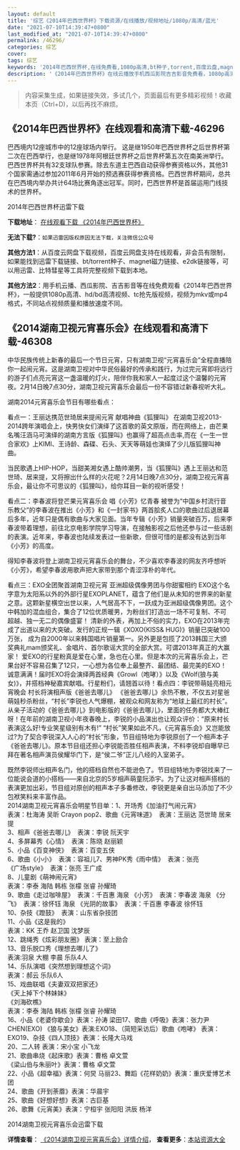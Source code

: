 ```yaml
---
layout: default
title: '综艺《2014年巴西世界杯》下载资源/在线播放/视频地址/1080p/高清/蓝光'
date: "2021-07-10T14:39:47+0800"
last_modified_at: "2021-07-10T14:39:47+0800"
permalink: /46296/
categories: 综艺
cover:
tags: 综艺
keywords: '2014年巴西世界杯,在线免费看,1080p高清,bt种子,torrent,百度云盘,magnet,磁力链,迅雷下载资源'
description: '《2014年巴西世界杯》在线云播放手机西瓜影院吉吉影音免费看，1080p高清bd/hd未删减完整版和tc抢先枪版，mkv/mp4格式，附带bt/torrent种子、magnet/磁力链、百度云盘、网盘资源迅雷下载链接'
---
```


>内容采集生成，如果链接失效，多试几个，页面最后有更多精彩视频！收藏本页（Ctrl+D)，以后再找不麻烦。


## 《2014年巴西世界杯》在线观看和高清下载-46296

巴西境内12座城市中的12座球场内举行。 这是继1950年巴西世界杯之后世界杯第二次在巴西举行，也是继1978年阿根廷世界杯之后世界杯第五次在南美洲举行。<br />巴西世界杯共有32支球队参赛。除去东道主巴西自动获得参赛资格以外，其他31个国家需通过参加2011年6月开始的预选赛获得参赛资格。巴西世界杯期间，总共在巴西境内举办共计64场比赛角逐出冠军。同时，巴西世界杯是首届运用门线技术的世界杯。<!---剧情end--->


2014年巴西世界杯迅雷下载

**下载地址**： [在线观看下载 《2014年巴西世界杯》](https://www.993dy.com//vod-detail-id-3550.html) 


**无法下载?**：`如果迅雷因版权原因无法下载，关注微信公众号 `

**其他方法1**：从百度云网盘下载视频，百度云网盘支持在线观看，非会员有限制，如果能找到迅雷下载链接、bt/torrent种子、magnet磁力链接、e2dk链接等，可以用迅雷、比特彗星等工具将完整视频下载到本地。

**其他方法2**：用手机云播、西瓜影院、吉吉影音等在线免费观看《2014年巴西世界杯》，一般提供1080p高清、hd/bd高清视频、tc抢先版视频，视频为mkv或mp4格式，不同站点视频质量和播放速度不同。


## 《2014湖南卫视元宵喜乐会》在线观看和高清下载-46308

中华民族传统上新春的最后一个节日元宵，只有湖南卫视“元宵喜乐会&rdquo;全程直播陪你一起闹元宵。这是湖南卫视对中华民俗最好的传承和践行，为过完元宵即将远行的游子们点亮元宵这一盏温暖的灯火，陪伴你我和家人一起度过这个温馨的元宵夜。2月14日晚7点30分，湖南卫视元宵喜乐会最后一份不容错过新春视听大礼。</p>湖南2014元宵喜乐会节目有哪些看点：</p>看点一：王丽达携范世琦居来提闹元宵 献唱神曲《狐狸叫》</strong> 在湖南卫视2013-2014跨年演唱会上，快男快女们演绎了这首歌的英文原版，而在网络上，由芒果名嘴汪涵马可演绎的湖南方言版《狐狸叫》也赢得了超高点击率,而在《一生一世合家欢》上KIMI、王诗龄、森碟、石头、天天等萌娃也演绎了少儿版狐狸叫神曲。</p> 当民歌遇上HIP-HOP，当甜美湘女遇上酷帅潮男，当《狐狸叫》遇上王丽达和范世琦、居来提，又将擦出什么样的火花呢？2月14日晚7点30分，湖南卫视元宵喜乐会，最让你不可思议的《狐狸叫》，给你耳目一新的视听感受！</p>看点二：李春波将登芒果元宵喜乐会 唱《小芳》忆青春 被誉为&ldquo;中国乡村流行音乐教父”的李春波在推出《小芳》和《一封家书》两首脍炙人口的歌曲过后退居幕后多年，近年只是偶有歌曲与大家见面。当年专辑《小芳》销量突破百万，后来李春波带着理想，前往北京电影学院学习导演，在接触影视之后他还参与过一些话剧的表演。近年来，李春波也陆续发表过一些新歌，但很可惜的是都没有达到当年《小芳》的高度。</p>得知李春波将登上湖南卫视元宵喜乐会的舞台，不少喜欢李春波的网友齐呼想听《小芳》，希望李春波用歌声把大家带到那个青涩淳朴的年代。</p>看点三：EXO全团聚首湖南卫视元宵 亚洲超级偶像男团与你甜蜜相约 EXO这个名字意为太阳系以外的外部行星EXOPLANET，蕴含了他们是从未知的世界来的新星之意。这颗新星横空出世以来，人气居高不下，一跃成为亚洲超级偶像男团。这个中韩加的混血组合，集合了12位优质暖男，为粉丝们打造出一场不可复制、不可超越、独一无二的偶像盛宴！ 清新的外表，再加上不俗的实力，EXO在2013年完成了出道以来的大突破。发行的正规一辑《XOXO(KISS& HUG)》销量已突破100万张， 成为自2000年以来韩国唱片销量第一。另外更是包揽了2013韩国三大颁奖典礼mam颁奖礼、金唱片、首尔歌谣大赏的全部大赏。可谓2013年真正的大赢家！ 爱EXO的行星粉真是爱在心里，急也在心里。但是本次的元宵喜乐会上，芒果台好不容易召集了12只，一心想为各位奉上最整齐、最团结、最完美的EXO！诚意满满！届时EXO将会演绎两首经典《Growl（咆哮）》以及《Wolf(狼与美女)》，并搭档神秘嘉宾献唱。行星粉们，请翘首以待！看点四：李锐带萌娃亮相元宵晚会 村长将演相声版《爸爸去哪儿》</strong> 《爸爸去哪儿》余热不散，不仅五对星爸萌娃秒杀粉丝，&ldquo;村长”李锐也人气爆棚，被观众和网友称为“地球上最红的村长”。从亲子活动的《爸爸去哪儿》到电影版的《爸爸去哪儿》，里面的任务都大大棒红呀！在年前的湖南卫视小年夜春晚上，李锐的小品演出也让观众评价：“原来村长表演这么好!专业笑星级别有木有!” “村长”笑果如此不凡，《元宵喜乐会》又岂能放过?为了契合李锐深入人心的&ldquo;村长”形象，节目组特地为李锐原创了一个相声本子《爸爸去哪儿》。原本节目组还担心李锐能否胜任相声表演，不料李锐却自曝早已拜在著名相声演员侯耀华门下，是&ldquo;侯二爷&rdquo;正儿八经的入室弟子。</p> 既然李锐师出相声名门，他的搭档自然也不能逊色了。节目组特地为李锐找来了一位能说会道的小搭档&mdash;—来自北京的5岁相声萌童阮添宇。为了让这对相声搭档的表演更加出彩，节目组对原创的相声本子多番修改，李锐更是亲自出马添加了不少包袱笑料来丰富作品。<br />2014湖南卫视元宵喜乐会明星节目单：</strong>1、开场秀《加油打气闹元宵》<br /> 表演：杜海涛 吴昕 Crayon pop2、歌曲《元宵味道》&nbsp; 表演：王丽达 范世琦 居来提<br />3、相声《爸爸去哪儿》&nbsp; 表演：李锐 阮天宇<br />4、多屏幕秀《心情》&nbsp; 表演：陈晓 赵丽颖<br />5、小品《百变神侠》&nbsp; 表演：百变五侠<br />6、歌曲《小小》&nbsp; 表演：容祖儿7、男神PK秀《雨中情》&nbsp; 表演：张亮<br /> 《广场style》&nbsp; 表演：张亮 王广成<br />8、儿童剧《萌神闹元宵》<br /> 表演：李泰 海陆 韩栋 张檬 张睿 孙耀琦<br />9、歌曲《走过咖啡屋》&nbsp; 表演：千百惠 海泉 《小芳》&nbsp; 表演：李春波 海泉 《分飞》&nbsp; 表演：徐怀钰 海泉 《光阴的故事》&nbsp; 表演：千百惠 李春波 徐怀钰<br />10、杂技《蹬鼓》&nbsp; 表演：山东省杂技团<br />11、小品《这是我的》<br /> 表演：KK 王乔 赵卫国 沈梦辰<br />12、跳绳秀《炫彩朋友圈》 表演：至上励合<br />13、音乐脱口秀《理想去哪儿了》<br /> 表演:羽泉 大棚 李晨 乐队4人<br />14、乐队演唱《突然想到理想这个词》<br /> 表演：郝云 乐队6人<br />15、戏曲联唱《夫妻双双把家还》<br /> 《天上掉下个林妹妹》<br /> 《刘海砍樵》<br /> 表演：李泰 海陆 韩栋 张檬 张睿 孙耀琦<br />16、小品《老婆你歇会》表演：孙涛 梁田17、歌曲《呼吸》表演：张力尹 CHEN(EXO) 《狼与美女》表演:EXO18、（简短采访后）歌曲《咆哮》 表演：EXO19、杂技《四人顶技》表演：长隆大马戏<br />20、二人转 表演：宋小宝 小飞龙<br />21、歌曲串烧《起床歌》表演：曹格 卓文萱<br /> 《梁山伯与朱丽叶》表演：曹格 卓文萱<br />22、小品《超幸福》表演：何炅 马丽23、舞蹈《花样奶奶》表演：重庆爱博艺术团<br />24、歌曲《开到荼蘼》表演：华晨宇<br />25、歌曲《好想好想》表演：古巨基<br />26、歌舞《元宵美》表演：宁桓宇 张阳阳 洪辰 杨洋


2014湖南卫视元宵喜乐会迅雷下载

**详情查看**： [《2014湖南卫视元宵喜乐会》详情介绍](/movie/46308/)， **查看更多**：[本站资源大全](/movie/t/all/)

